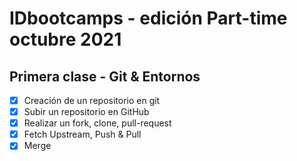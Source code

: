 # IDbootcamps - edición Part-time octubre 2021

## Primera clase - Git & Entornos

- [X] Creación de un repositorio en git
- [X] Subir un repositorio en GitHub
- [X] Realizar un fork, clone, pull-request
- [X] Fetch Upstream, Push & Pull
- [X] Merge
